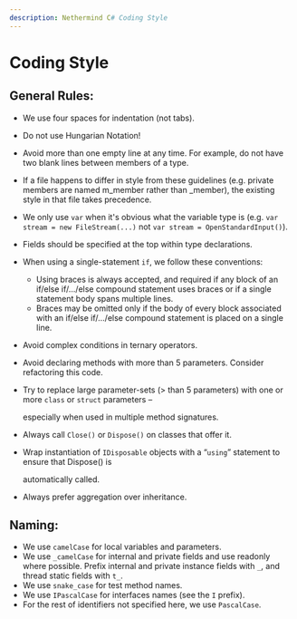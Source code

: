 ```yaml
---
description: Nethermind C# Coding Style
---
```


# Coding Style

## General Rules:

* We use four spaces for indentation (not tabs).
* Do not use Hungarian Notation!
* Avoid more than one empty line at any time. For example, do not have two blank lines between members of a type.
* If a file happens to differ in style from these guidelines (e.g. private members are named m\_member rather than \_member), the existing style in that file takes precedence.
* We only use `var` when it's obvious what the variable type is (e.g. `var stream = new FileStream(...)` not `var stream = OpenStandardInput()`).
* Fields should be specified at the top within type declarations.
* When using a single-statement `if`, we follow these conventions:
  * Using braces is always accepted, and required if any block of an if/else if/.../else compound statement uses braces or if a single statement body spans multiple lines.
  * Braces may be omitted only if the body of every block associated with an if/else if/.../else compound statement is placed on a single line.&#x20;
* Avoid complex conditions in ternary operators.
* Avoid declaring methods with more than 5 parameters. Consider refactoring this code.
*   Try to replace large parameter-sets (> than 5 parameters) with one or more `class` or `struct` parameters –

    especially when used in multiple method signatures.&#x20;
* Always call `Close()` or `Dispose()` on classes that offer it.&#x20;
*   Wrap instantiation of `IDisposable` objects with a “`using`” statement to ensure that Dispose() is

    automatically called.
* Always prefer aggregation over inheritance.&#x20;

## Naming:

* We use `camelCase` for local variables and parameters.
* We use `_camelCase` for internal and private fields and use readonly where possible. Prefix internal and private instance fields with `_`, and thread static fields with `t_`.
* We use `snake_case` for test method names.
* We use `IPascalCase` for interfaces names (see the `I` prefix).
* For the rest of identifiers not specified here, we use `PascalCase`.
